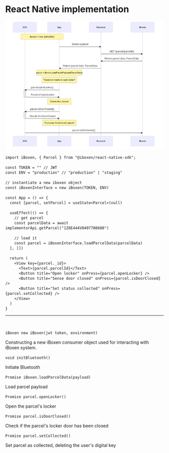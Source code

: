 
# React Native implementation

![open locker flow](./open-locker-flow.png "flow")


```tsx
import iBoxen, { Parcel } from "@iboxen/react-native-sdk";

const TOKEN = "" // JWT
const ENV = "production" // "production" | "staging"

// instantiate a new iboxen object
const iBoxenInterface = new iBoxen(TOKEN, ENV) 

const App = () => {
  const [parcel, setParcel] = useState<Parcel>(null)

  useEffect(() => {
    // get parcel
    const parcelData = await implementorApi.getParcel("1Z8E444V0497700608")

    // load it
    const parcel = iBoxenInterface.loadParcelData(parcelData)
  }, [])

  return (
    <View key={parcel._id}>
      <Text>{parcel.parcelId}</Text>
      <Button title="Open locker" onPress={parcel.openLocker} />
      <Button title="Sense door closed" onPress={parcel.isDoorClosed} />
      <Button title="Set status collected" onPress={parcel.setCollected} />
    </View>
  )
}
```
---
&nbsp;

`iBoxen new iBoxen(jwt token, environment)`

Constructing a new iBoxen consumer object used for interacting with iBoxen system.

`void initBluetooth()`

Initiate Bluetooth

`Promise iBoxen.loadParcelData(payload)`

Load parcel payload

`Promise parcel.openLocker()`

Open the parcel's locker


`Promise parcel.isDoorClosed()`

Check if the parcel's locker door has been closed

`Promise parcel.setCollected()`

Set parcel as collected, deleting the user's digital key

&nbsp;
